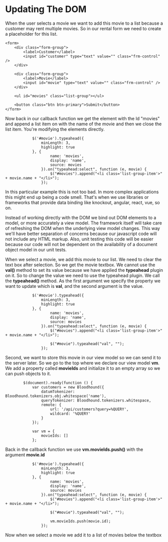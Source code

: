 # Updating The DOM

When the user selects a movie we want to add this movie to a list because a customer may rent multiple movies. So in our rental form we need to create a placeholder for this list.

```
<form>
    <div class="form-group">
        <label>Customer</label>
        <input id="customer" type="text" value="" class="frm-control" />
    </div>

    <div class="form-group">
        <label>Movie</label>
        <input id="movie" type="text" value="" class="frm-control" />
    </div>

    <ul id="movies" class="list-group"></ul>

    <button class="btn btn-primary">Submit</button>
</form>
```

Now back in our callback function we get the element with the Id "movies" and append a list item on with the name of the movie and then we close the list item. You're modifying the elements directly.

```
            $('#movie').typeahead({
                minLength: 3,
                highlight: true
            }, {
                    name: 'movies',
                    display: 'name',
                    source: movies
                }).on("typeahead:select", function (e, movie) {
                    $("#movies").append("<li class='list-group-item'>" + movie.name + "</li>");
                });
```

In this particular example this is not too bad. In more complex applications this might end up being a code smell. That's when we use libraries or frameworks that provide data binding like knockout, angular, react, vue, so on.

Instead of working directly with the DOM we bind out DOM elements to a model, or more accurately a view model. The framework itself will take care of refreshing the DOM when the underlying view model changes. This way we'll have better separation of concerns because our javascript code will not include any HTML markup. Also, unit testing this code will be easier because our code will not be dependent on the availability of a document object model in our unit tests.

When we select a movie, we add this movie to our list. We need to clear the text box after selection. So we get the movie textbox. We cannot use the **val()** method to set its value because we have applied the **typeahead** plugin on it. So to change the value we need to use the typeahead plugin. We call the **typeahead()** method. As the first argument we specify the property we want to update which is **val**, and the second argument is the value.

```
            $('#movie').typeahead({
                minLength: 3,
                highlight: true
            }, {
                    name: 'movies',
                    display: 'name',
                    source: movies
                }).on("typeahead:select", function (e, movie) {
                    $("#movies").append("<li class='list-group-item'>" + movie.name + "</li>");

                    $("#movie").typeahead("val", "");
                });
```

Second, we want to store this movie in our view model so we can send it to the server later. So we go to the top where we declare our view model **vm**. We add a property called **movieIds** and initialize it to an empty array so we can push objects to it. 

```
        $(document).ready(function () {
            var customers = new Bloodhound({
                datumTokenizer: Bloodhound.tokenizers.obj.whitespace('name'),
                queryTokenizer: Bloodhound.tokenizers.whitespace,
                remote: {
                    url: '/api/customers?query=%QUERY',
                    wildcard: '%QUERY'
                }
            });

            var vm = {
                movieIds: []
            };
```

Back in the callback function we use **vm.movieIds.push()** with the argument **movie.id**

```
            $('#movie').typeahead({
                minLength: 3,
                highlight: true
            }, {
                    name: 'movies',
                    display: 'name',
                    source: movies
                }).on("typeahead:select", function (e, movie) {
                    $("#movies").append("<li class='list-group-item'>" + movie.name + "</li>");

                    $("#movie").typeahead("val", "");

                    vm.movieIds.push(movie.id);
                });
```

Now when we select a movie we add it to a list of movies below the textbox
